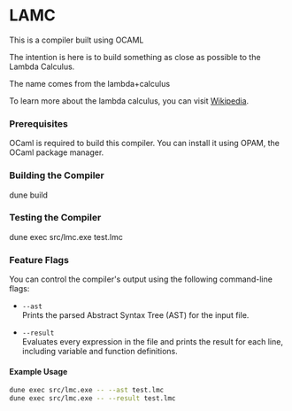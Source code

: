 # LAMC
This is a compiler built using OCAML

The intention is here is to build something as close as possible to the Lambda Calculus.

The name comes from the lambda+calculus

To learn more about the lambda calculus, you can visit [Wikipedia](https://en.wikipedia.org/wiki/Lambda_calculus).

### Prerequisites

OCaml is required to build this compiler. You can install it using OPAM, the OCaml package manager.

### Building the Compiler

dune build

### Testing the Compiler

dune exec src/lmc.exe test.lmc

### Feature Flags

You can control the compiler's output using the following command-line flags:

- `--ast`  
  Prints the parsed Abstract Syntax Tree (AST) for the input file.

- `--result`  
  Evaluates every expression in the file and prints the result for each line, including variable and function definitions.

#### Example Usage

```sh
dune exec src/lmc.exe -- --ast test.lmc
dune exec src/lmc.exe -- --result test.lmc

